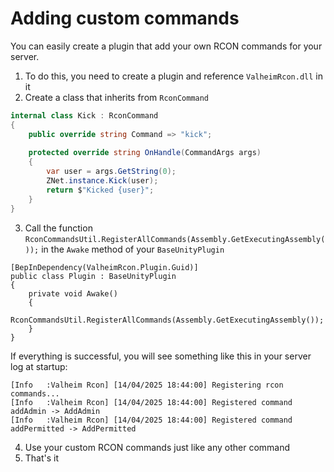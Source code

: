 ﻿# Adding custom commands

You can easily create a plugin that add your own RCON commands for your server.

1. To do this, you need to create a plugin and reference `ValheimRcon.dll` in it
2. Create a class that inherits from `RconCommand`
``` c#
internal class Kick : RconCommand
{
    public override string Command => "kick";
    
    protected override string OnHandle(CommandArgs args)
    {
        var user = args.GetString(0);
        ZNet.instance.Kick(user);
        return $"Kicked {user}";
    }
}
```
3. Call the function `RconCommandsUtil.RegisterAllCommands(Assembly.GetExecutingAssembly());` in the `Awake` method of your `BaseUnityPlugin`
```
[BepInDependency(ValheimRcon.Plugin.Guid)]
public class Plugin : BaseUnityPlugin
{
    private void Awake()
    {
        RconCommandsUtil.RegisterAllCommands(Assembly.GetExecutingAssembly());
    }
}
```

If everything is successful, you will see something like this in your server log at startup:

```
[Info   :Valheim Rcon] [14/04/2025 18:44:00] Registering rcon commands...
[Info   :Valheim Rcon] [14/04/2025 18:44:00] Registered command addAdmin -> AddAdmin
[Info   :Valheim Rcon] [14/04/2025 18:44:00] Registered command addPermitted -> AddPermitted

```
4. Use your custom RCON commands just like any other command
5. That's it
